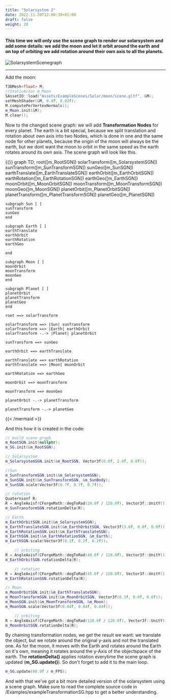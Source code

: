 ```yaml
---
title: "Solarsystem 2"
date: 2022-11-20T12:00:39+01:00
draft: false
weight: 20
---
```


#### This time we will only use the scene graph to render our solarsystem and add some details: we add the moon and let it orbit around the earth and on top of orbiting we add rotation around their own axis to all the planets.

![SolarsystemScenegraph](/transformSG.gif)

---

Add the moon:
```cpp
T3DMesh<float> M;
//StaticActor m_Moon
SAssetIO::load("Assets/ExampleScenes/Solar/moon/scene.gltf", &M);
setMeshShader(&M, 0.4f, 0.02f);
M.computePerVertexNormals();
m_Moon.init(&M);
M.clear();
```

Now to the changed scene graph: we will add **Transformation Nodes** for every planet. The earth is a bit special, because we split translation and rotation about own axis into two Nodes, which is done in one and the same node for other planets, because the origin of the moon will always be the earth, but we dont want the moon to orbit in the same speed as the earth rotates around its own axis. The scene graph will look like this.

{{<mermaid align="middle">}}
    graph TD;
    root([m_RootSGN])
    solarTransform([m_SolarsystemSGN])
    sunTransform([m_SunTransformSGN])
    sunGeo([m_SunSGN])
    earthTranslate([m_EarthTranslateSGN])
    earthOrbit([m_EarthOrbitSGN])
    earthRotation([m_EarthRotationSGN])
    earthGeo([m_EarthSGN])
    moonOrbit([m_MoonOrbitSGN])
    moonTransform([m_MoonTransformSGN])
    moonGeo([m_MoonSGN])
    planetOrbit([m_PlanetOrbitSGN])
    planetTransform([m_PlanetTransformSGN])
    planetGeo([m_PlanetSGN])

    subgraph Sun [ ]
    sunTransform
    sunGeo
    end

    subgraph Earth [ ]
    earthTranslate
    earthOrbit
    earthRotation
    earthGeo
   
    end

    subgraph Moon [ ]
    moonOrbit
    moonTransform
    moonGeo
    end

    subgraph Planet [ ]
    planetOrbit
    planetTransform
    planetGeo
    end

    root ==> solarTransform

    solarTransform ==> |Sun| sunTransform
    solarTransform ==> |Earth| earthOrbit
    solarTransform -.-> |Planet| planetOrbit

    sunTransform ==> sunGeo

    earthOrbit ==> earthTranslate

    earthTranslate ==> earthRotation
    earthTranslate ==> |Moon| moonOrbit

    earthRotation ==> earthGeo

    moonOrbit ==> moonTransform

    moonTransform ==> moonGeo

    planetOrbit -.-> planetTransform

    planetTransform -.-> planetGeo

{{< /mermaid >}}

And this how it is created in the code:
```cpp
// build scene graph
m_RootSGN.init(nullptr);
m_SG.init(&m_RootSGN);

// Solarsystem
m_SolarsystemSGN.init(&m_RootSGN, Vector3f(0.0f, 2.0f, 0.0f));

//Sun
m_SunTransformSGN.init(&m_SolarsystemSGN);
m_SunSGN.init(&m_SunTransformSGN, &m_SunBody);
m_SunSGN.scale(Vector3f(0.7f, 0.7f, 0.7f));

// rotation
Quaternionf R;
R = AngleAxisf(CForgeMath::degToRad(20.0f / 120.0f), Vector3f::UnitY());
m_SunTransformSGN.rotationDelta(R);
```

```cpp
// Earth
m_EarthOrbitSGN.init(&m_SolarsystemSGN);
m_EarthTranslateSGN.init(&m_EarthOrbitSGN, Vector3f(3.6f, 0.0f, 0.0f));
m_EarthRotationSGN.init(&m_EarthTranslateSGN);
m_EarthSGN.init(&m_EarthRotationSGN, &m_Earth);
m_EarthSGN.scale(Vector3f(0.2f, 0.2f, 0.2f));

    // orbiting
R = AngleAxisf(CForgeMath::degToRad(40.0f / 120.0f), Vector3f::UnitY());
m_EarthOrbitSGN.rotationDelta(R);

    // rotation
R = AngleAxisf(CForgeMath::degToRad(45.0f / 120.0f), Vector3f::UnitY());
m_EarthRotationSGN.rotationDelta(R);

// Moon
m_MoonOrbitSGN.init(&m_EarthTranslateSGN);
m_MoonTransformSGN.init(&m_MoonOrbitSGN, Vector3f(0.3f, 0.0f, 0.0f));
m_MoonSGN.init(&m_MoonTransformSGN, &m_Moon);
m_MoonSGN.scale(Vector3f(0.04f, 0.04f, 0.04f));

    // orbiting
R = AngleAxisf(CForgeMath::degToRad(120.0f / 120.0f), Vector3f::UnitY());
m_MoonOrbitSGN.rotationDelta(R);
```

By chaining transformation nodes, we get the result we want: we translate the object, but we rotate around the original y-axis and not the translated one. As for the moon, it moves with the Earth and rotates around the Earth on it's own, meaning it rotates around the y-Axis of the objectspace of the earth. 
The **rotationDelta()** applies rotation everytime the scene graph is updated (**m_SG.update()**). So don't forget to add it to the main loop.
```cpp
m_SG.update(60.0f / m_FPS);
```

And with that we've got a bit more detailed version of the solarsystem using a scene graph. Make sure to read the complete source code in /Examples/exampleTransformationSG.hpp to get a better understanding.